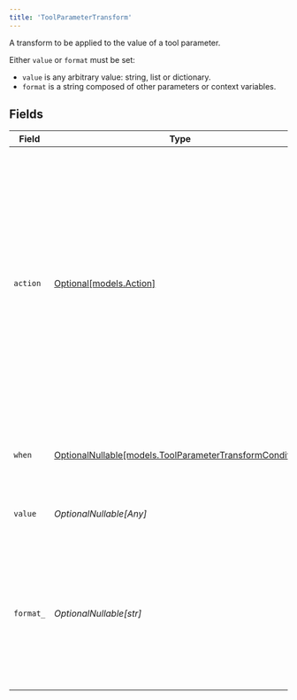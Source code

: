 ```yaml
---
title: 'ToolParameterTransform'
---
```


A transform to be applied to the value of a tool parameter.

Either `value` or `format` must be set:
- `value` is any arbitrary value: string, list or dictionary.
- `format` is a string composed of other parameters or context variables.


## Fields

| Field                                                                                                                                                                                                                                              | Type                                                                                                                                                                                                                                               | Required                                                                                                                                                                                                                                           | Description                                                                                                                                                                                                                                        |
| -------------------------------------------------------------------------------------------------------------------------------------------------------------------------------------------------------------------------------------------------- | -------------------------------------------------------------------------------------------------------------------------------------------------------------------------------------------------------------------------------------------------- | -------------------------------------------------------------------------------------------------------------------------------------------------------------------------------------------------------------------------------------------------- | -------------------------------------------------------------------------------------------------------------------------------------------------------------------------------------------------------------------------------------------------- |
| `action`                                                                                                                                                                                                                                           | [Optional[models.Action]](/python-sdk-docs/models/components/action)                                                                                                                                                                                                     | FALSE                                                                                                                                                                                                                                 | The action to perform on the tool parameter value: `default` means only set the value (using the `format` field) if the parameter doesn't exist or is empty, `override` means always set the value, and `remove` means remove the parameter value. |
| `when`                                                                                                                                                                                                                                             | [OptionalNullable[models.ToolParameterTransformCondition]](/python-sdk-docs/models/components/toolparametertransformcondition)                                                                                                                                           | FALSE                                                                                                                                                                                                                                 | Only apply the transform if the condition is met.                                                                                                                                                                                                  |
| `value`                                                                                                                                                                                                                                            | *OptionalNullable[Any]*                                                                                                                                                                                                                            | FALSE                                                                                                                                                                                                                                 | The default value to use for the parameter.                                                                                                                                                                                                        |
| `format_`                                                                                                                                                                                                                                          | *OptionalNullable[str]*                                                                                                                                                                                                                            | FALSE                                                                                                                                                                                                                                 | The string value to use for the parameter. The value will be evaluated with the Python `str.format` method, for example, `Hello, {name}!`                                                                                                          |

